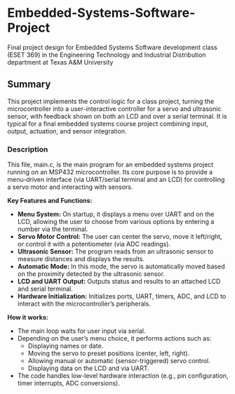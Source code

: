 # Embedded-Systems-Software-Project
Final project design for Embedded Systems Software development class (ESET 369) in the Engineering Technology and Industrial Distribution department at Texas A&amp;M University

## Summary
This project implements the control logic for a class project, turning the microcontroller into a user-interactive controller for a servo and ultrasonic sensor, with feedback shown on both an LCD and over a serial terminal. It is typical for a final embedded systems course project combining input, output, actuation, and sensor integration.

### Description
This file, main.c, is the main program for an embedded systems project running on an MSP432 microcontroller. Its core purpose is to provide a menu-driven interface (via UART/serial terminal and an LCD) for controlling a servo motor and interacting with sensors.

**Key Features and Functions:**
- **Menu System:** On startup, it displays a menu over UART and on the LCD, allowing the user to choose from various options by entering a number via the terminal.
- **Servo Motor Control:** The user can center the servo, move it left/right, or control it with a potentiometer (via ADC readings).
- **Ultrasonic Sensor:** The program reads from an ultrasonic sensor to measure distances and displays the results.
- **Automatic Mode:** In this mode, the servo is automatically moved based on the proximity detected by the ultrasonic sensor.
- **LCD and UART Output:** Outputs status and results to an attached LCD and serial terminal.
- **Hardware Initialization:** Initializes ports, UART, timers, ADC, and LCD to interact with the microcontroller’s peripherals.

**How it works:**
- The main loop waits for user input via serial.
- Depending on the user’s menu choice, it performs actions such as:
  - Displaying names or date.
  - Moving the servo to preset positions (center, left, right).
  - Allowing manual or automatic (sensor-triggered) servo control.
  - Displaying data on the LCD and via UART.
- The code handles low-level hardware interaction (e.g., pin configuration, timer interrupts, ADC conversions).
